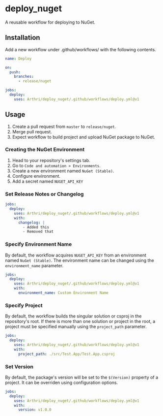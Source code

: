 # deploy_nuget
A reusable workflow for deploying to NuGet.

## Installation
Add a new workflow under .github/workflows/ with the following contents.
```yml
name: Deploy

on:
  push:
    branches:
      - release/nuget

jobs:
  deploy:
    uses: Arthri/deploy_nuget/.github/workflows/deploy.yml@v1
```

## Usage
1. Create a pull request from `master` to `release/nuget`.
1. Merge pull request.
1. Expect workflow to build project and upload NuGet package to NuGet.

### Creating the NuGet Environment
1. Head to your repository's settings tab.
1. Go to `Code and automation > Environments`.
1. Create a new environment named `NuGet (Stable)`.
1. Configure environment.
1. Add a secret named `NUGET_API_KEY`

### Set Release Notes or Changelog
```yml
jobs:
  deploy:
    uses: Arthri/deploy_nuget/.github/workflows/deploy.yml@v1
    with:
      changelog: |
        - Added this
        - Removed that
```

### Specify Environment Name
By default, the workflow acquires `NUGET_API_KEY` from an environment named `NuGet (Stable)`. The environment name can be changed using the `environment_name` parameter.
```yml
jobs:
  deploy:
    uses: Arthri/deploy_nuget/.github/workflows/deploy.yml@v1
    with:
      environment_name: Custom Environment Name
```

### Specify Project
By default, the workflow builds the singular solution or csproj in the repository's root. If there is more than one solution or project in the root, a project must be specified manually using the `project_path` parameter.
```yml
jobs:
  deploy:
    uses: Arthri/deploy_nuget/.github/workflows/deploy.yml@v1
    with:
      project_path: ./src/Test.App/Test.App.csproj
```

### Set Version
By default, the package's version will be set to the `$(Version)` property of a project. It can be overriden using configuration options.
```yml
jobs:
  deploy:
    uses: Arthri/deploy_nuget/.github/workflows/deploy.yml@v1
    with:
      version: v1.0.0
```

